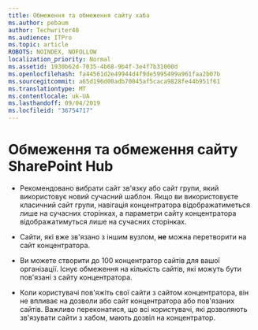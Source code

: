 ```yaml
---
title: Обмеження та обмеження сайту хаба
ms.author: pebaum
author: Techwriter40
ms.audience: ITPro
ms.topic: article
ROBOTS: NOINDEX, NOFOLLOW
localization_priority: Normal
ms.assetid: 1930b62d-7035-4b68-9b4f-3e4f7b31000d
ms.openlocfilehash: fa44561d2e49944d4f9de5995499a961faa2b07b
ms.sourcegitcommit: a65d196d00adb70045af5caca9828fe44b951f61
ms.translationtype: MT
ms.contentlocale: uk-UA
ms.lasthandoff: 09/04/2019
ms.locfileid: "36754717"
---
```

# <a name="sharepoint-hub-site-limits-and-restrictions"></a>Обмеження та обмеження сайту SharePoint Hub

- Рекомендовано вибрати сайт зв'язку або сайт групи, який використовує новий сучасний шаблон. Якщо ви використовуєте класичний сайт групи, навігація концентратора відображатиметься лише на сучасних сторінках, а параметри сайту концентратора відображатимуться лише на сучасних сторінках.

- Сайти, які вже зв'язано з іншим вузлом, **не** можна перетворити на сайт концентратора.

- Ви можете створити до 100 концентратор сайтів для вашої організації. Існує обмеження на кількість сайтів, які можуть бути пов'язані з сайту концентратора.

- Коли користувачі пов'яжіть свої сайти з сайтом концентратора, він не впливає на дозволи або сайт концентратора або пов'язаних сайтів. Важливо переконатися, що всі користувачі, які дозволяють зв'язувати сайти з хабом, мають дозвіл на концентратор.

